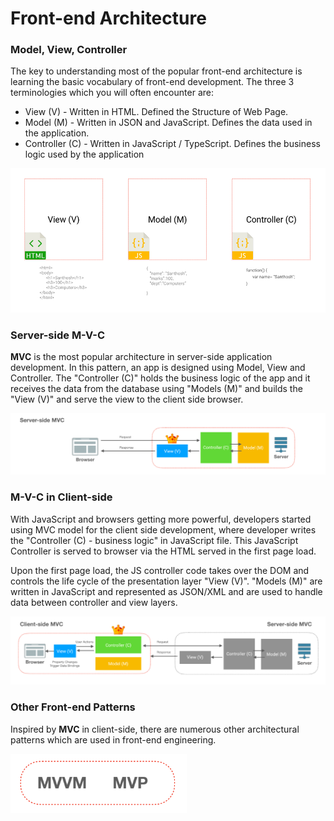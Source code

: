 # Front-end Architecture

### Model, View, Controller

The key to understanding most of the popular front-end architecture is learning the basic vocabulary of front-end development. The three 3 terminologies which you will often encounter are:

* View \(V\) - Written in HTML. Defined the Structure of Web Page. 
* Model \(M\) - Written in JSON and JavaScript. Defines the data used in the application.
* Controller \(C\) - Written in JavaScript / TypeScript. Defines the business logic used by the application

![Understanding Model, View, and Controller of &apos;MVC&apos; Architecture](../.gitbook/assets/mvc.PNG)

### Server-side M-V-C

**MVC** is the most popular architecture in server-side application development. In this pattern, an app is designed using Model, View and Controller. The "Controller \(C\)" holds the business logic of the app and it receives the data from the database using "Models \(M\)" and builds the "View \(V\)" and serve the view to the client side browser.   

![Server-side MVC](../.gitbook/assets/server-side.PNG)

### M-V-C in Client-side

With JavaScript and browsers getting more powerful, developers started using MVC model for the client side development, where developer writes the "Controller \(C\) - business logic" in JavaScript file. This JavaScript Controller is served to browser via the HTML served in the first page load.

Upon the first page load, the JS controller code takes over the DOM and controls the life cycle of the presentation layer "View \(V\)". "Models \(M\)" are written in JavaScript and represented as JSON/XML and are used to handle data between controller and view layers. 

![Client-side MVC](../.gitbook/assets/client-side.PNG)

### Other Front-end Patterns

Inspired by **MVC** in client-side,  there are numerous other architectural patterns which are used in front-end engineering. 

![](../.gitbook/assets/other-architecture.PNG)

